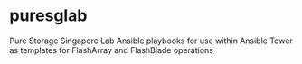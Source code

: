 # puresglab
Pure Storage Singapore Lab
Ansible playbooks for use within Ansible Tower as templates for FlashArray and FlashBlade operations

